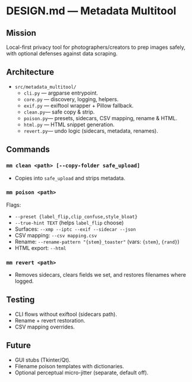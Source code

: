 # DESIGN.md — Metadata Multitool

## Mission
Local-first privacy tool for photographers/creators to prep images safely, with optional defenses against data scraping.

## Architecture
- `src/metadata_multitool/`
  - `cli.py`  — argparse entrypoint.
  - `core.py` — discovery, logging, helpers.
  - `exif.py` — exiftool wrapper + Pillow fallback.
  - `clean.py`— safe copy & strip.
  - `poison.py`— presets, sidecars, CSV mapping, rename & HTML.
  - `html.py` — HTML snippet generation.
  - `revert.py`— undo logic (sidecars, metadata, renames).

## Commands
### `mm clean <path> [--copy-folder safe_upload]`
- Copies into `safe_upload` and strips metadata.

### `mm poison <path>`
Flags:
- `--preset {label_flip,clip_confuse,style_bloat}`
- `--true-hint TEXT` (helps `label_flip` choose)
- Surfaces: `--xmp --iptc --exif --sidecar --json`
- CSV mapping: `--csv mapping.csv`
- Rename: `--rename-pattern "{stem}_toaster"` (vars: `{stem}`, `{rand}`)
- HTML export: `--html`

### `mm revert <path>`
- Removes sidecars, clears fields we set, and restores filenames where logged.

## Testing
- CLI flows without exiftool (sidecars path).
- Rename + revert restoration.
- CSV mapping overrides.

## Future
- GUI stubs (Tkinter/Qt).
- Filename poison templates with dictionaries.
- Optional perceptual micro-jitter (separate, default off).